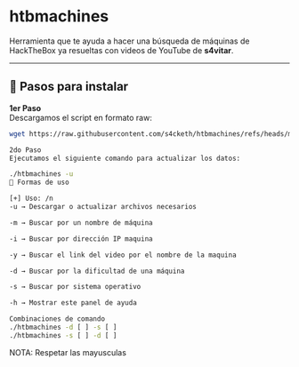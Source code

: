 # htbmachines

Herramienta que te ayuda a hacer una búsqueda de máquinas de HackTheBox ya resueltas con videos de YouTube de **s4vitar**.

---

## 🔧 Pasos para instalar

**1er Paso**  
Descargamos el script en formato raw:

```bash
wget https://raw.githubusercontent.com/s4cketh/htbmachines/refs/heads/main/htbmachines.sh

2do Paso
Ejecutamos el siguiente comando para actualizar los datos:

./htbmachines -u
📌 Formas de uso

[+] Uso: /n
-u → Descargar o actualizar archivos necesarios

-m → Buscar por un nombre de máquina

-i → Buscar por dirección IP maquina 

-y → Buscar el link del video por el nombre de la maquina

-d → Buscar por la dificultad de una máquina

-s → Buscar por sistema operativo

-h → Mostrar este panel de ayuda

Combinaciones de comando
./htbmachines -d [ ] -s [ ] 
./htbmachines -s [ ] -d [ ]
```
NOTA: Respetar las mayusculas

